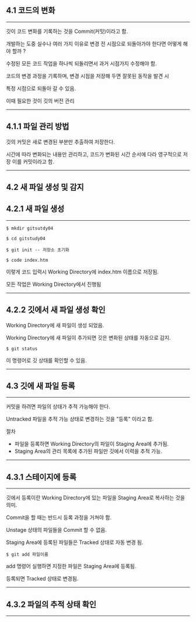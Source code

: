 ## 4.1 코드의 변화

_______________________________________________________________________________________

깃이 코드 변화를 기록하는 것을 Commit(커밋)이라고 함.

개발하는 도중 실수나 여러 가지 이유로 변경 전 시점으로 되돌아가야 한다면 어떻게 해야 할까 ?

수정된 모든 코드 작업을 하나씩 되돌리면서 과거 시점가지 수정해야 함.

코드의 변경 과정을 기록하며, 변경 시점을 저장해 두면 잘못된 동작을 발견 시

특정 시점으로 되돌아 갈 수 있음.

이때 필요한 것이 깃의 버전 관리
_______________________________________________________________________________________

## 4.1.1 파일 관리 방법

깃의 커밋은 새로 변경된 부분만 추출하여 저장한다.

시간에 따라 변화되는 내용만 관리하고, 코드가 변화된 시간 순서에 다라 영구적으로 저장 이를 커밋이라고 함.

_______________________________________________________________________________________

## 4.2 새 파일 생성 및 감지
## 4.2.1 새 파일 생성

_______________________________________________________________________________________
```
$ mkdir gitsutdy04

$ cd gitstudy04

$ git init -- 저장소 초기화

$ code index.htm
```
이렇게 코드 입력시 Working Directory에 index.htm 이름으로 저장됨.

모든 작업은 Working Directory에서 진행됨

_______________________________________________________________________________________

## 4.2.2 깃에서 새 파일 생성 확인

Working Directory에 새 파일이 생성 되었음. 

Working Directory에 새 파일이 추가되면 깃은 변화된 상태를 자동으로 감지.

```
$ git status
```

이 명령어로 깃 상태를 확인할 수 있음.

_______________________________________________________________________________________

## 4.3 깃에 새 파일 등록

_______________________________________________________________________________________

커밋을 하려면 파일의 상태가 추적 가능해야 한다.

Untracked 파일을 추적 가능 상태로 변경하는 것을 "등록" 이라고 함.

절차
- 파일을 등록하면 Working Directory의 파일이 Staging Area에 추가됨.
- Staging Area의 관리 목록에 추가된 파일만 깃에서 이력을 추적 가능.

_______________________________________________________________________________________

## 4.3.1 스테이지에 등록

_______________________________________________________________________________________

깃에서 등록이란 Working Directory에 있는 파일을 Staging Area로 복사하는 것을 의미.

Commit을 할 때는 반드시 등록 과정을 거쳐야 함.

Unstage 상태의 파일들을 Commit 할 수 없음.

Staging Area에 등록된 파일들은 Tracked 상태로 자동 변경 됨.

```
$ git add 파일이름
```
add 명령어 실행하면 지정한 파일은 Staging Area에 등록됨.

등록되면 Tracked 상태로 변경됨.

_______________________________________________________________________________________

## 4.3.2 파일의 추적 상태 확인

_______________________________________________________________________________________




